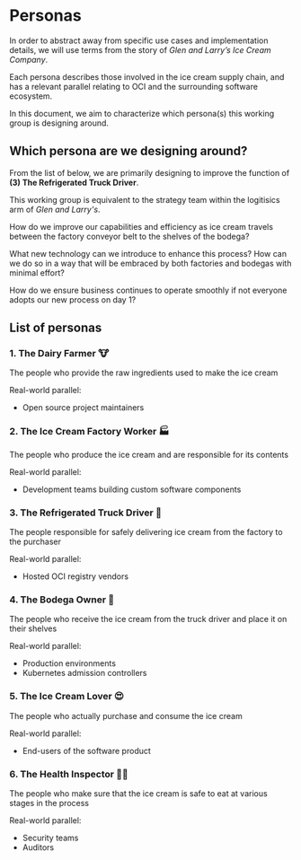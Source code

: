 # Personas

In order to abstract away from specific use cases and
implementation details, we will use terms from the story
of *Glen and Larry’s Ice Cream Company*.

Each persona describes those involved in the
ice cream supply chain, and has a relevant parallel
relating to OCI and the surrounding software ecosystem.

In this document, we aim to characterize which persona(s)
this working group is designing around.

## Which persona are we designing around?

From the list of below, we are primarily designing to improve
the function of
**(3) The Refrigerated Truck Driver**.

This working group is equivalent to the strategy
team within the logitisics arm of *Glen and Larry's*.

How do we improve our capabilities and efficiency as ice cream
travels between the factory conveyor belt to the shelves of the bodega?

What new technology can we introduce to enhance this process?
How can we do so in a way that will be embraced by both factories
and bodegas with minimal effort?

How do we ensure business continues to operate smoothly if
not everyone adopts our new process on day 1?

## List of personas

### 1. The Dairy Farmer 🐮

The people who provide the raw ingredients used to make
the ice cream

Real-world parallel:

- Open source project maintainers

### 2. The Ice Cream Factory Worker 🏭

The people who produce the ice cream and are responsible
for its contents

Real-world parallel:

- Development teams building custom software components

### 3. The Refrigerated Truck Driver 🚚

The people responsible for safely delivering ice cream from
the factory to the purchaser

Real-world parallel:

- Hosted OCI registry vendors

### 4. The Bodega Owner 🏪

The people who receive the ice cream from the truck driver
and place it on their shelves

Real-world parallel:

- Production environments
- Kubernetes admission controllers

### 5. The Ice Cream Lover 😍

The people who actually purchase and consume the ice cream

Real-world parallel:

- End-users of the software product

### 6. The Health Inspector 🕵️‍♀️

The people who make sure that the ice cream is safe to eat
at various stages in the process

Real-world parallel:

- Security teams
- Auditors
